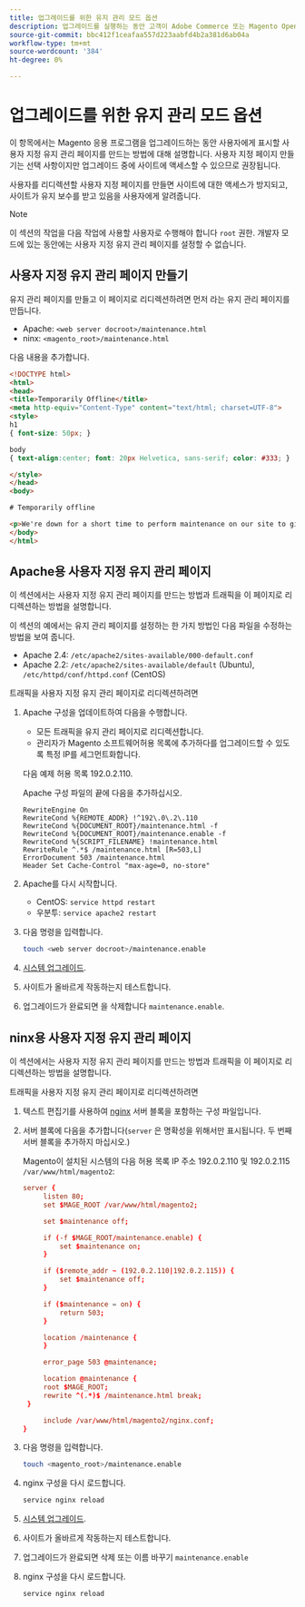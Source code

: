 ```yaml
---
title: 업그레이드를 위한 유지 관리 모드 옵션
description: 업그레이드를 실행하는 동안 고객이 Adobe Commerce 또는 Magento Open Source 저장소에 표시되는 사용자 지정 유지 관리 모드 페이지를 만듭니다.
source-git-commit: bbc412f1ceafaa557d223aabfd4b2a381d6ab04a
workflow-type: tm+mt
source-wordcount: '384'
ht-degree: 0%

---
```



# 업그레이드를 위한 유지 관리 모드 옵션

이 항목에서는 Magento 응용 프로그램을 업그레이드하는 동안 사용자에게 표시할 사용자 지정 유지 관리 페이지를 만드는 방법에 대해 설명합니다. 사용자 지정 페이지 만들기는 선택 사항이지만 업그레이드 중에 사이트에 액세스할 수 있으므로 권장됩니다.

사용자를 리디렉션할 사용자 지정 페이지를 만들면 사이트에 대한 액세스가 방지되고, 사이트가 유지 보수를 받고 있음을 사용자에게 알려줍니다.

>[!NOTE]
>
>이 섹션의 작업을 다음 작업에 사용할 사용자로 수행해야 합니다 `root` 권한. 개발자 모드에 있는 동안에는 사용자 지정 유지 관리 페이지를 설정할 수 없습니다.

## 사용자 지정 유지 관리 페이지 만들기

유지 관리 페이지를 만들고 이 페이지로 리디렉션하려면 먼저 라는 유지 관리 페이지를 만듭니다.

- Apache: `<web server docroot>/maintenance.html`
- ninx: `<magento_root>/maintenance.html`

다음 내용을 추가합니다.

```html
<!DOCTYPE html>
<html>
<head>
<title>Temporarily Offline</title>
<meta http-equiv="Content-Type" content="text/html; charset=UTF-8">
<style>
h1
{ font-size: 50px; }

body
{ text-align:center; font: 20px Helvetica, sans-serif; color: #333; }

</style>
</head>
<body>

# Temporarily offline

<p>We're down for a short time to perform maintenance on our site to give you the best possible experience. Check back soon!</p>
</body>
</html>
```

## Apache용 사용자 지정 유지 관리 페이지

이 섹션에서는 사용자 지정 유지 관리 페이지를 만드는 방법과 트래픽을 이 페이지로 리디렉션하는 방법을 설명합니다.

이 섹션의 예에서는 유지 관리 페이지를 설정하는 한 가지 방법인 다음 파일을 수정하는 방법을 보여 줍니다.

- Apache 2.4: `/etc/apache2/sites-available/000-default.conf`
- Apache 2.2: `/etc/apache2/sites-available/default` (Ubuntu), `/etc/httpd/conf/httpd.conf` (CentOS)

트래픽을 사용자 지정 유지 관리 페이지로 리디렉션하려면

1. Apache 구성을 업데이트하여 다음을 수행합니다.

   - 모든 트래픽을 유지 관리 페이지로 리디렉션합니다.
   - 관리자가 Magento 소프트웨어허용 목록에 추가하다를 업그레이드할 수 있도록 특정 IP를 세그먼트화합니다.

   다음 예제 허용 목록 192.0.2.110.

   Apache 구성 파일의 끝에 다음을 추가하십시오.

   ```terminal
   RewriteEngine On
   RewriteCond %{REMOTE_ADDR} !^192\.0\.2\.110
   RewriteCond %{DOCUMENT_ROOT}/maintenance.html -f
   RewriteCond %{DOCUMENT_ROOT}/maintenance.enable -f
   RewriteCond %{SCRIPT_FILENAME} !maintenance.html
   RewriteRule ^.*$ /maintenance.html [R=503,L]
   ErrorDocument 503 /maintenance.html
   Header Set Cache-Control "max-age=0, no-store"
   ```

1. Apache를 다시 시작합니다.

   - CentOS: `service httpd restart`
   - 우분투: `service apache2 restart`

1. 다음 명령을 입력합니다.

   ```bash
   touch <web server docroot>/maintenance.enable
   ```

1. [시스템 업그레이드](../implementation/perform-upgrade.md).
1. 사이트가 올바르게 작동하는지 테스트합니다.
1. 업그레이드가 완료되면 을 삭제합니다 `maintenance.enable`.

## ninx용 사용자 지정 유지 관리 페이지

이 섹션에서는 사용자 지정 유지 관리 페이지를 만드는 방법과 트래픽을 이 페이지로 리디렉션하는 방법을 설명합니다.

트래픽을 사용자 지정 유지 관리 페이지로 리디렉션하려면

1. 텍스트 편집기를 사용하여 [nginx](https://glossary.magento.com/nginx) 서버 블록을 포함하는 구성 파일입니다.
1. 서버 블록에 다음을 추가합니다(`server` 은 명확성을 위해서만 표시됩니다. 두 번째 서버 블록을 추가하지 마십시오.)

   Magento이 설치된 시스템의 다음 허용 목록 IP 주소 192.0.2.110 및 192.0.2.115 `/var/www/html/magento2`:

   ```conf
   server {
        listen 80;
        set $MAGE_ROOT /var/www/html/magento2;
   
        set $maintenance off;
   
        if (-f $MAGE_ROOT/maintenance.enable) {
            set $maintenance on;
        }
   
        if ($remote_addr ~ (192.0.2.110|192.0.2.115)) {
            set $maintenance off;
        }
   
        if ($maintenance = on) {
            return 503;
        }
   
        location /maintenance {
        }
   
        error_page 503 @maintenance;
   
        location @maintenance {
        root $MAGE_ROOT;
        rewrite ^(.*)$ /maintenance.html break;
    }
   
        include /var/www/html/magento2/nginx.conf;
   }
   ```

1. 다음 명령을 입력합니다.

   ```bash
   touch <magento_root>/maintenance.enable
   ```

1. nginx 구성을 다시 로드합니다.

   ```bash
   service nginx reload
   ```

1. [시스템 업그레이드](../implementation/perform-upgrade.md).
1. 사이트가 올바르게 작동하는지 테스트합니다.
1. 업그레이드가 완료되면 삭제 또는 이름 바꾸기 `maintenance.enable`
1. nginx 구성을 다시 로드합니다.

   ```bash
   service nginx reload
   ```

